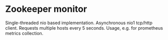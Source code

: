 # Zookeeper monitor 
Single-threaded nio based implementation. 
Asynchronous nio1 tcp/http client.
Requests multiple hosts every 5 seconds.
Usage, e.g. for prometheus metrics collection.
